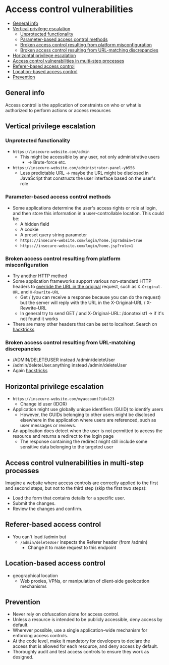 # Access control vulnerabilities

- [General info](#general-info)
- [Vertical privilege escalation](#vertical-privilege-escalation)
  * [Unprotected functionality](#unprotected-functionality)
  * [Parameter-based access control methods](#parameter-based-access-control-methods)
  * [Broken access control resulting from platform misconfiguration](#broken-access-control-resulting-from-platform-misconfiguration)
  * [Broken access control resulting from URL-matching discrepancies](#broken-access-control-resulting-from-url-matching-discrepancies)
- [Horizontal privilege escalation](#horizontal-privilege-escalation)
- [Access control vulnerabilities in multi-step processes](#access-control-vulnerabilities-in-multi-step-processes)
- [Referer-based access control](#referer-based-access-control)
- [Location-based access control](#location-based-access-control)
- [Prevention](#prevention)

## General info
Access control is the application of constraints on who or what is authorized to perform actions or access resources

## Vertical privilege escalation
### Unprotected functionality
- `https://insecure-website.com/admin`
  - This might be accessible by any user, not only administrative users
    - -> Brute-force etc.
- `https://insecure-website.com/administrator-panel-yb556`
  - Less predictable URL -> maybe the URL might be disclosed in JavaScript that constructs the user interface based on the user's role

### Parameter-based access control methods
- Some applications determine the user's access rights or role at login, and then store this information in a user-controllable location. This could be:
  - A hidden field
  - A cookie
  - A preset query string parameter
  - `https://insecure-website.com/login/home.jsp?admin=true`
  - `https://insecure-website.com/login/home.jsp?role=1`
 
### Broken access control resulting from platform misconfiguration
- Try another HTTP method
- Some application frameworks support various non-standard HTTP headers to <ins>override the URL in the original</ins> request, such as `X-Original-URL` and `X-Rewrite-URL`
  - Get / (you can receive a response because you can do the request) but the server will reply with the URL in the X-Original-URL / X-Rewrite-URL
  - In general try to send GET / and X-Original-URL: /donotexist1 -> if it's not found it works
- There are many other headers that can be set to localhost. Search on [hacktricks](https://book.hacktricks.xyz/network-services-pentesting/pentesting-web/403-and-401-bypasses)

### Broken access control resulting from URL-matching discrepancies
- /ADMIN/DELETEUSER instead /admin/deleteUser
- /admin/deleteUser.anything instead /admin/deleteUser
- Again [hacktricks](https://book.hacktricks.xyz/network-services-pentesting/pentesting-web/403-and-401-bypasses)

## Horizontal privilege escalation
- `https://insecure-website.com/myaccount?id=123`
  - Change id user (IDOR)
- Application might use globally unique identifiers (GUID) to identify users
  - However, the GUIDs belonging to other users might be disclosed elsewhere in the application where users are referenced, such as user messages or reviews.
- An application does detect when the user is not permitted to access the resource and returns a redirect to the login page
  - The response containing the redirect might still include some sensitive data belonging to the targeted user

## Access control vulnerabilities in multi-step processes
Imagine a website where access controls are correctly applied to the first and second steps, but not to the third step (skip the first two steps):
- Load the form that contains details for a specific user.
- Submit the changes.
- Review the changes and confirm.

## Referer-based access control
- You can't load /admin but
  - `/admin/deleteUser` inspects the Referer header (from /admin)
    - Change it to make request to this endpoint

## Location-based access control
- geographical location
  - Web proxies, VPNs, or manipulation of client-side geolocation mechanisms

## Prevention
- Never rely on obfuscation alone for access control.
- Unless a resource is intended to be publicly accessible, deny access by default.
- Wherever possible, use a single application-wide mechanism for enforcing access controls.
- At the code level, make it mandatory for developers to declare the access that is allowed for each resource, and deny access by default.
- Thoroughly audit and test access controls to ensure they work as designed.

